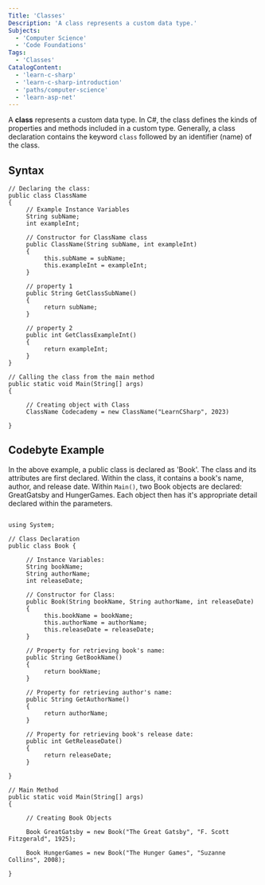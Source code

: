 ```yaml
---
Title: 'Classes'
Description: 'A class represents a custom data type.'
Subjects:
  - 'Computer Science'
  - 'Code Foundations'
Tags:
  - 'Classes'
CatalogContent:
  - 'learn-c-sharp'
  - 'learn-c-sharp-introduction'
  - 'paths/computer-science'
  - 'learn-asp-net'
---
```


A **class** represents a custom data type. In C#, the class defines the kinds of properties and methods included in a custom type. Generally, a class declaration contains the keyword `class` followed by an identifier (name) of the class.

## Syntax

```pseudo
// Declaring the class:
public class ClassName
{
     // Example Instance Variables
     String subName;
     int exampleInt;

     // Constructor for ClassName class
     public ClassName(String subName, int exampleInt)
     {
          this.subName = subName;
          this.exampleInt = exampleInt;
     }

     // property 1
     public String GetClassSubName()
     {
          return subName;
     }

     // property 2
     public int GetClassExampleInt()
     {
          return exampleInt;
     }
}

// Calling the class from the main method
public static void Main(String[] args)
{

     // Creating object with Class
     ClassName Codecademy = new ClassName("LearnCSharp", 2023)

}
```

## Codebyte Example

In the above example, a public class is declared as 'Book'. The class and its attributes are first declared. Within the class, it contains a book's name, author, and release date. Within `Main()`, two Book objects are declared: GreatGatsby and HungerGames. Each object then has it's appropriate detail declared within the parameters.

```codebyte/csharp

using System;

// Class Declaration
public class Book {

     // Instance Variables:
     String bookName;
     String authorName;
     int releaseDate;

     // Constructor for Class:
     public Book(String bookName, String authorName, int releaseDate)
     {
          this.bookName = bookName;
          this.authorName = authorName;
          this.releaseDate = releaseDate;
     }

     // Property for retrieving book's name:
     public String GetBookName()
     {
          return bookName;
     }

     // Property for retrieving author's name:
     public String GetAuthorName()
     {
          return authorName;
     }

     // Property for retrieving book's release date:
     public int GetReleaseDate()
     {
          return releaseDate;
     }

}

// Main Method
public static void Main(String[] args)
{

     // Creating Book Objects

     Book GreatGatsby = new Book("The Great Gatsby", "F. Scott Fitzgerald", 1925);

     Book HungerGames = new Book("The Hunger Games", "Suzanne Collins", 2008);

}
```
